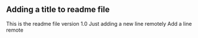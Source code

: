## Adding a title to readme file
This is the readme file version 1.0
Just adding a new line remotely
Add a line remote
